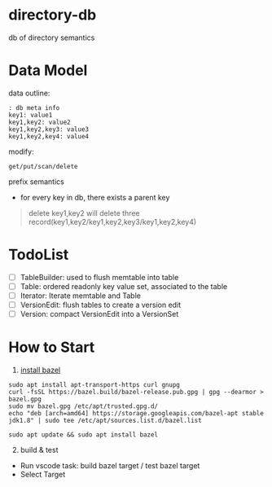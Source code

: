 # directory-db
db of directory semantics

# Data Model

data outline:
```
: db meta info
key1: value1
key1,key2: value2
key1,key2,key3: value3
key1,key2,key4: value4
```

modify:
```
get/put/scan/delete
```

prefix semantics
* for every key in db, there exists a parent key

> delete key1,key2 will delete three record(key1,key2/key1,key2,key3/key1,key2,key4)


# TodoList

 * [ ] TableBuilder: used to flush memtable into table
 * [ ] Table: ordered readonly key value set, associated to the table
 * [ ] Iterator: Iterate memtable and Table
 * [ ] VersionEdit: flush tables to create a version edit
 * [ ] Version: compact VersionEdit into a VersionSet

# How to Start

1. [install bazel](https://docs.bazel.build/versions/main/install-ubuntu.html)

```
sudo apt install apt-transport-https curl gnupg
curl -fsSL https://bazel.build/bazel-release.pub.gpg | gpg --dearmor > bazel.gpg
sudo mv bazel.gpg /etc/apt/trusted.gpg.d/
echo "deb [arch=amd64] https://storage.googleapis.com/bazel-apt stable jdk1.8" | sudo tee /etc/apt/sources.list.d/bazel.list
```

```
sudo apt update && sudo apt install bazel
```

2. build & test

* Run vscode task: build bazel target / test bazel target
* Select Target 